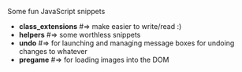 Some fun JavaScript snippets

* __class_extensions__ #=> make easier to write/read :)
* __helpers__ #=> some worthless snippets
* __undo__ #=> for launching and managing message boxes for undoing changes to whatever
* __pregame__ #=> for loading images into the DOM
